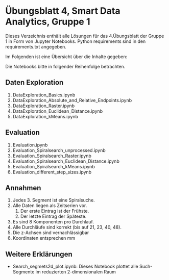 
# Übungsblatt 4, Smart Data Analytics, Gruppe 1
Dieses Verzeichnis enthält alle Lösungen für das 4.Übungsblatt der Gruppe 1 in Form von Jupyter Notebooks.
Python requirements sind in den requirements.txt angegeben. 


Im Folgenden ist eine Übersicht über die Inhalte gegeben:

Die Notebooks bitte in folgender Reihenfolge betrachten.

## Daten Exploration
1. DataExploration_Basics.ipynb
2. DataExploration_Absolute_and_Relative_Endpoints.ipynb
3. DataExploration_Raster.ipynb
4. DataExploration_Euclidean_Distance.ipynb
5. DataExploration_kMeans.ipynb

## Evaluation
1. Evaluation.ipynb
2. Evaluation_Spiralsearch_unprocessed.ipynb
3. Evaluation_Spiralsearch_Raster.ipynb
4. Evaluation_Spiralsearch_Euclidean_Distance.ipynb
5. Evaluation_Spiralsearch_kMeans.ipynb
6. Evaluation_different_step_sizes.ipynb

## Annahmen 
1. Jedes 3. Segment ist eine Spiralsuche.
2. Alle Daten liegen als Zeitserien vor.
   1. Der erste Eintrag ist der Frühste.
   2. Der letzte Eintrag der Späteste.
3. Es sind 8 Komponenten pro Durchlauf.
4. Alle Durchläufe sind korrekt (bis auf 21, 23, 40, 48).
5. Die z-Achsen sind vernachlässigbar
6. Koordinaten entsprechen mm

## Weitere Erklärungen
 - Search_segmets2d_plot.ipynb: Dieses Notebook plottet alle Such-Segmente im reduzierten 2-dimensionalen Raum